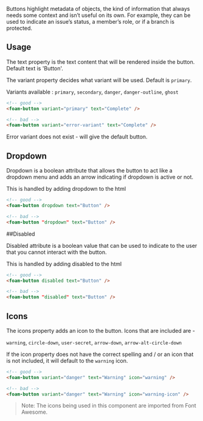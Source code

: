 Buttons highlight metadata of objects, the kind of information that always needs
some context and isn’t useful on its own. For example, they can be used to
indicate an issue’s status, a member’s role, or if a branch is protected.

## Usage

The text property is the text content that will be rendered inside the button. Default text is 'Button'.

The variant property decides what variant will be used. Default is `primary`.

Variants available : `primary`, `secondary`, `danger`, `danger-outline`, `ghost`

```html
<!-- good -->
<foam-button variant="primary" text="Complete" />
```

```html
<!-- bad -->
<foam-button variant="error-variant" text="Complete" />
```

Error variant does not exist - will give the default button.


## Dropdown

Dropdown is a boolean attribute that allows the button to act like a dropdown menu and adds an arrow indicating if dropdown is active or not.

This is handled by adding dropdown to the html


```html
<!-- good -->
<foam-button dropdown text="Button" />
```

```html
<!-- bad -->
<foam-button "dropdown" text="Button" />
```

##Disabled

Disabled attribute is a boolean value that can be used to indicate to the user that you cannot interact with the button.

This is handled by adding disabled to the html


```html
<!-- good -->
<foam-button disabled text="Button" />
```

```html
<!-- bad -->
<foam-button "disabled" text="Button" />
```


## Icons

The icons property adds an icon to the button.
Icons that are included are -

`warning`, `circle-down`, `user-secret`, `arrow-down`, `arrow-alt-circle-down`

If the icon property does not have the correct spelling and / or an icon that is not included, it will default to the `warning` icon.

```html
<!-- good -->
<foam-button variant="danger" text="Warning" icon="warning" />
```

```html
<!-- bad -->
<foam-button variant="danger" text="Warning" icon="warning-icon" />
```

> Note: The icons being used in this component are imported from Font Awesome.
